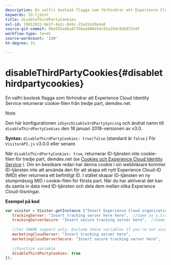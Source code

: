 ```yaml
---
description: En valfri boolesk flagga som förhindrar att Experience Cloud Identity Service returnerar cookie-filen från tredje part, demdex.net.
keywords: ID-tjänst
title: disableThirdPartyCookies
exl-id: 19d12822-0e17-4a1c-8e9c-25a22e20a4a8
source-git-commit: 06e935a4ba4776baa900d3dc91e294c92b873c0f
workflow-type: tm+mt
source-wordcount: '139'
ht-degree: 1%

---
```


# disableThirdPartyCookies{#disablethirdpartycookies}

En valfri boolesk flagga som förhindrar att Experience Cloud Identity Service returnerar cookie-filen från tredje part, demdex.net.

>[!NOTE]
>
>Den här konfigurationen `idSyncDisable3rdPartySyncing` och ändrat namn till `disableThirdPartyCookies` den 18 januari 2018-versionen av v3.0.

**Syntax:** `disableThirdPartyCookies: true|false` (standard är `false`.) För `VisitorAPI.js` v3.0.0 eller senare.

När `disableThirdPartyCookies: true`, returnerar ID-tjänsten inte cookie-filen för tredje part, demdex.net (se [Cookies och Experience Cloud Identity Service](../../introduction/cookies.md) ). Om en besökare redan har denna cookie i sin webbläsare kommer ID-tjänsten inte att använda den för att skapa ett nytt Experience Cloud-ID (MID) eller returnera ett befintligt ID. I stället skapar ID-tjänsten en ny slumpmässig MID i cookie-filen för första part. När du har aktiverat det kan du samla in data med ID-tjänsten och dela dem mellan olika Experience Cloud-lösningar.

**Exempel på kod**

```js
var visitor = Visitor.getInstance ("Insert Experience Cloud organization ID here",{ 
   trackingServer: "Insert tracking server here here",  //Same as s.trackingServer 
   trackingServerSecure: "Insert secure tracking server here",  //Same as s.trackingServerSecure 
 
   //For CNAME support only. Exclude these variables if you're not using CNAME 
   marketingCloudServer: "Insert tracking server here", 
   marketingCloudServerSecure: "Insert secure tracking server here", 
 
   //Function variable 
   disableThirdPartyCookies: true 
});
```
